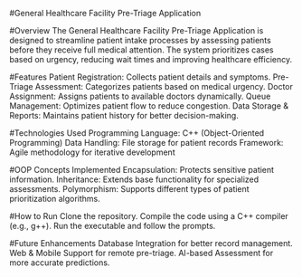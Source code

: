 #General Healthcare Facility Pre-Triage Application

#Overview
The General Healthcare Facility Pre-Triage Application is designed to streamline patient intake processes by assessing patients before they receive full medical attention. The system prioritizes cases based on urgency, reducing wait times and improving healthcare efficiency.

#Features
Patient Registration: Collects patient details and symptoms.
Pre-Triage Assessment: Categorizes patients based on medical urgency.
Doctor Assignment: Assigns patients to available doctors dynamically.
Queue Management: Optimizes patient flow to reduce congestion.
Data Storage & Reports: Maintains patient history for better decision-making.

#Technologies Used
Programming Language: C++ (Object-Oriented Programming)
Data Handling: File storage for patient records
Framework: Agile methodology for iterative development

#OOP Concepts Implemented
Encapsulation: Protects sensitive patient information.
Inheritance: Extends base functionality for specialized assessments.
Polymorphism: Supports different types of patient prioritization algorithms.

#How to Run
Clone the repository.
Compile the code using a C++ compiler (e.g., g++).
Run the executable and follow the prompts.

#Future Enhancements
Database Integration for better record management.
Web & Mobile Support for remote pre-triage.
AI-based Assessment for more accurate predictions.
